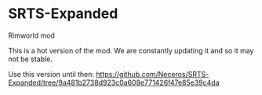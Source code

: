 # SRTS-Expanded
Rimworld mod


This is a hot version of the mod. We are constantly updating it and so it may not be stable.

Use this version until then: https://github.com/Neceros/SRTS-Expanded/tree/9a481b2738d923c0a608e771426f47e85e39c4da
